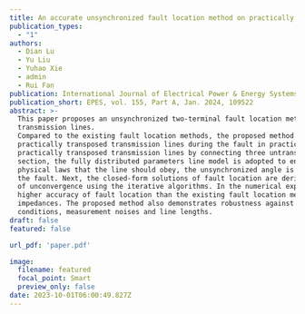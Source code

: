 ```yaml
---
title: An accurate unsynchronized fault location method on practically transposed transmission lines with closed-form solutions
publication_types:
  - "1"
authors:
  - Dian Lu
  - Yu Liu
  - Yuhao Xie
  - admin
  - Rui Fan
publication: International Journal of Electrical Power & Energy Systems
publication_short: EPES, vol. 155, Part A, Jan. 2024, 109522
abstract: >-
  This paper proposes an unsynchronized two-terminal fault location method on three phase practically transposed
  transmission lines.
  Compared to the existing fault location methods, the proposed method considers the asymmetry of the
  practically transposed transmission lines during the fault in practice. First, the proposed method constructs the
  practically transposed transmission lines by connecting three untransposed transmission line sections. For each
  section, the fully distributed parameters line model is adopted to ensure the modeling accuracy. According to the
  physical laws that the line should obey, the unsynchronized angle is estimated with analytical formulation before
  the fault. Next, the closed-form solutions of fault location are derived for different fault events, to avoid the risks
  of unconvergence using the iterative algorithms. In the numerical experiments, the proposed method shows
  higher accuracy of fault location than the existing fault location methods, regardless of fault types, locations and
  impedances. The proposed method also demonstrates robustness against various unsynchronized angles, loading
  conditions, measurement noises and line lengths. 
draft: false
featured: false

url_pdf: 'paper.pdf'

image:
  filename: featured
  focal_point: Smart
  preview_only: false
date: 2023-10-01T06:00:49.827Z
---
```

